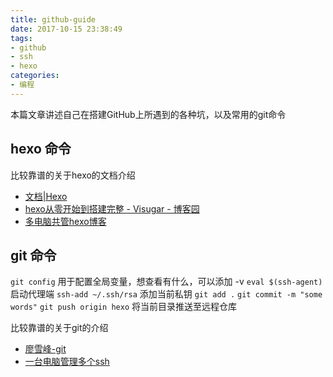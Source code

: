 ```yaml
---
title: github-guide
date: 2017-10-15 23:38:49
tags:
- github
- ssh
- hexo
categories:
- 编程
---
```


本篇文章讲述自己在搭建GitHub上所遇到的各种坑，以及常用的git命令

<!--more-->

## hexo 命令

比较靠谱的关于hexo的文档介绍

- [文档|Hexo](https://hexo.io/zh-cn/docs/index.html)
- [hexo从零开始到搭建完整 - Visugar - 博客园](http://www.cnblogs.com/visugar/p/6821777.html)
- [多电脑共管hexo博客](https://www.zhihu.com/question/21193762)

## git 命令

`git config` 用于配置全局变量，想查看有什么，可以添加 -v
`eval $(ssh-agent)`  启动代理端  `ssh-add ~/.ssh/rsa` 添加当前私钥
`git add .`  `git commit -m "some words"` 	`git push origin hexo`  将当前目录推送至远程仓库


比较靠谱的关于git的介绍

- [廖雪峰-git](https://www.liaoxuefeng.com/wiki/0013739516305929606dd18361248578c67b8067c8c017b000/)
- [一台电脑管理多个ssh](http://blog.csdn.net/qq_27376871/article/details/52485772)




